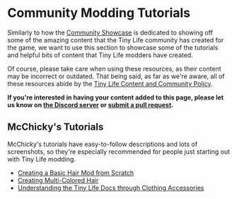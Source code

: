 # Community Modding Tutorials
Similarly to how the [Community Showcase](https://tinylifegame.com/community/) is dedicated to showing off some of the amazing content that the Tiny Life community has created for the game, we want to use this section to showcase some of the tutorials and helpful bits of content that Tiny Life modders have created.

Of course, please take care when using these resources, as their content may be incorrect or outdated. That being said, as far as we're aware, all of these resources abide by the [Tiny Life Content and Community Policy](https://docs.tinylifegame.com/articles/content_policy.html).

**If you're interested in having your content added to this page, please let us know on [the Discord server](https://link.tinylifegame.com/discordweb) or [submit a pull request](https://github.com/Ellpeck/TinyLifeWeb/blob/main/docs/articles/community_mod_tutorials.md).**

## McChicky's Tutorials
McChicky's tutorials have easy-to-follow descriptions and lots of screenshots, so they're especially recommended for people just starting out with Tiny Life modding.
- [Creating a Basic Hair Mod from Scratch](https://docs.google.com/document/d/e/2PACX-1vShsxqDFy4TqvOG_eq5kpD5gnMvCJ4to0CdC_PnFHjfPTdVJIDMPbdsqVqI-hPHuMeYXMQitesvSbQ7/pub)
- [Creating Multi-Colored Hair](https://docs.google.com/document/d/e/2PACX-1vRKkXlBlPozVQHQBdkihDJZLxwKQHyiHYJxXDjV05Q70ietByleY6DipTgfG0jaYftxSD92JeoPmDoj/pub)
- [Understanding the Tiny Life Docs through Clothing Accessories](https://docs.google.com/document/d/e/2PACX-1vTQRMeR2eNb74xLGVZk_2JkFC_WhhchmopujRBUVHrU8GZCGYUltfML9-neQVnmaKuv4Co_souSH6Ve/pub)
